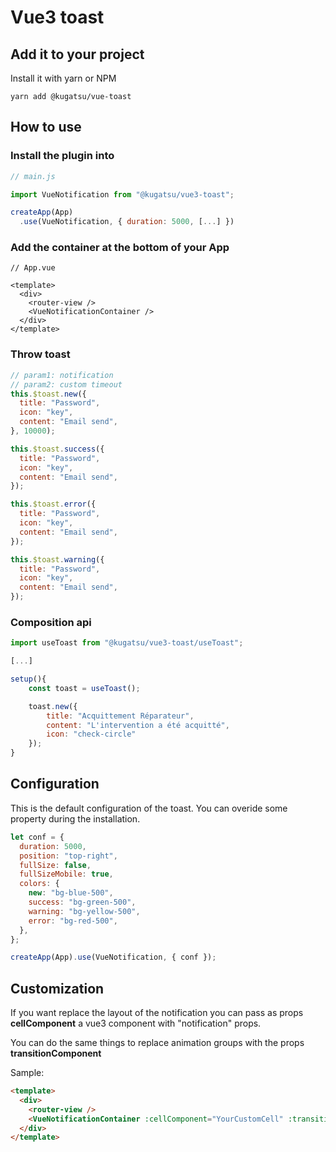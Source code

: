 # Vue3 toast

## Add it to your project

Install it with yarn or NPM

```shell
yarn add @kugatsu/vue-toast
```

## How to use

### Install the plugin into

```javascript
// main.js

import VueNotification from "@kugatsu/vue3-toast";

createApp(App)
  .use(VueNotification, { duration: 5000, [...] })
```

### Add the container at the bottom of your App

```vue
// App.vue

<template>
  <div>
    <router-view />
    <VueNotificationContainer />
  </div>
</template>
```

### Throw toast

```javascript
// param1: notification
// param2: custom timeout
this.$toast.new({
  title: "Password",
  icon: "key",
  content: "Email send",
}, 10000);

this.$toast.success({
  title: "Password",
  icon: "key",
  content: "Email send",
});

this.$toast.error({
  title: "Password",
  icon: "key",
  content: "Email send",
});

this.$toast.warning({
  title: "Password",
  icon: "key",
  content: "Email send",
});
```

### Composition api

```javascript
import useToast from "@kugatsu/vue3-toast/useToast";

[...]

setup(){
    const toast = useToast();

    toast.new({
        title: "Acquittement Réparateur",
        content: "L'intervention a été acquitté",
        icon: "check-circle"
    });
}

```

## Configuration

This is the default configuration of the toast. You can overide some property during the installation.

```javascript
let conf = {
  duration: 5000,
  position: "top-right",
  fullSize: false,
  fullSizeMobile: true,
  colors: {
    new: "bg-blue-500",
    success: "bg-green-500",
    warning: "bg-yellow-500",
    error: "bg-red-500",
  },
};

createApp(App).use(VueNotification, { conf });
```

## Customization

If you want replace the layout of the notification you can pass as props **cellComponent** a vue3 component with "notification" props. 

You can do the same things to replace animation groups with the props 
**transitionComponent**

Sample: 
````html
<template>
  <div>
    <router-view />
    <VueNotificationContainer :cellComponent="YourCustomCell" :transitionComponent="YourTransition"/>
  </div>
</template>
````

